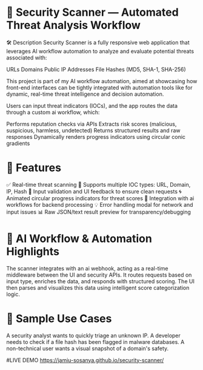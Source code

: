 # 🔐 Security Scanner — Automated Threat Analysis Workflow
🛠 Description
Security Scanner is a fully responsive web application that leverages AI workflow automation to analyze and evaluate potential threats associated with:

URLs
Domains
Public IP Addresses
File Hashes (MD5, SHA-1, SHA-256)

This project is part of my AI workflow automation, aimed at showcasing how front-end interfaces can be tightly integrated with automation tools like for dynamic, real-time threat intelligence and decision automation.

Users can input threat indicators (IOCs), and the app routes the data through a custom ai workflow, which:

Performs reputation checks via APIs
Extracts risk scores (malicious, suspicious, harmless, undetected)
Returns structured results and raw responses
Dynamically renders progress indicators using circular conic gradients

# 🚀 Features
✅ Real-time threat scanning
📡 Supports multiple IOC types: URL, Domain, IP, Hash
🎯 Input validation and UI feedback to ensure clean requests
🌀 Animated circular progress indicators for threat scores
🔄 Integration with ai workflows for backend processing
💡 Error handling modal for network and input issues
📊 Raw JSON/text result preview for transparency/debugging

# 🧠 AI Workflow & Automation Highlights
The scanner integrates with an ai webhook, acting as a real-time middleware between the UI and security APIs.
It routes requests based on input type, enriches the data, and responds with structured scoring.
The UI then parses and visualizes this data using intelligent score categorization logic.

# 📸 Sample Use Cases
A security analyst wants to quickly triage an unknown IP.
A developer needs to check if a file hash has been flagged in malware databases.
A non-technical user wants a visual snapshot of a domain's safety.

#LIVE DEMO
https://jamiu-sosanya.github.io/security-scanner/
